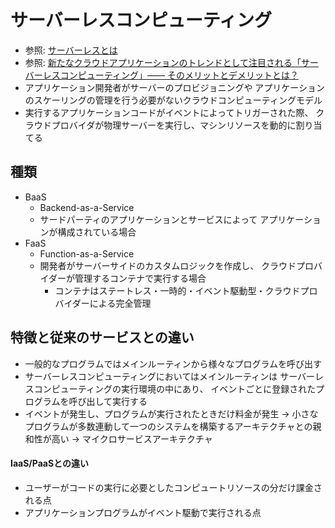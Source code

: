 # サーバーレスコンピューティング
- 参照: [サーバーレスとは](https://www.redhat.com/ja/topics/cloud-native-apps/what-is-serverless)
- 参照: [新たなクラウドアプリケーションのトレンドとして注目される「サーバーレスコンピューティング」―― そのメリットとデメリットとは？](https://cn.teldevice.co.jp/column/10516/)
- アプリケーション開発者がサーバーのプロビジョニングや
  アプリケーションのスケーリングの管理を行う必要がないクラウドコンピューティングモデル
- 実行するアプリケーションコードがイベントによってトリガーされた際、
  クラウドプロバイダが物理サーバーを実行し、マシンリソースを動的に割り当てる

## 種類
- BaaS
  - Backend-as-a-Service
  - サードパーティのアプリケーションとサービスによって
    アプリケーションが構成されている場合
- FaaS
  - Function-as-a-Service
  - 開発者がサーバーサイドのカスタムロジックを作成し、
    クラウドプロバイダーが管理するコンテナで実行する場合
    - コンテナはステートレス・一時的・イベント駆動型・クラウドプロバイダーによる完全管理

## 特徴と従来のサービスとの違い
- 一般的なプログラムではメインルーティンから様々なプログラムを呼び出す
- サーバーレスコンピューティングにおいてはメインルーティンは
  サーバーレスコンピューティングの実行環境の中にあり、
  イベントごとに登録されたプログラムを呼び出して実行する
- イベントが発生し、プログラムが実行されたときだけ料金が発生
  -> 小さなプログラムが多数連動して一つのシステムを構築するアーキテクチャとの親和性が高い
  -> マイクロサービスアーキテクチャ

#### IaaS/PaaSとの違い
- ユーザーがコードの実行に必要としたコンピュートリソースの分だけ課金される点
- アプリケーションプログラムがイベント駆動で実行される点
